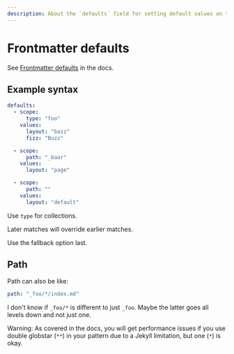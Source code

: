 ```yaml
---
description: About the `defaults` field for setting default values on the frontmatter pages
---
```

# Frontmatter defaults

See [Frontmatter defaults](https://jekyllrb.com/docs/configuration/front-matter-defaults/) in the docs.

## Example syntax

```yaml
defaults:
  - scope:
      type: "foo"
    values:
      layout: "bazz"
      fizz: "Buzz"

  - scope:
      path: "_baar"
    values:
      layout: "page"

  - scope:
      path: ""
    values:
      layout: "default"
```

Use `type` for collections.

Later matches will override earlier matches.

Use the fallback option last.


## Path

Path can also be like:

```yaml
path: "_foo/*/index.md"
```

I don't know if `_foo/*` is different to just `_foo`. Maybe the latter goes all levels down and not just one.

Warning: As covered in the docs, you will get performance issues if you use double globstar (`**`) in your pattern due to a Jekyll limitation, but one (`*`) is okay.
